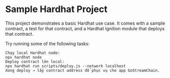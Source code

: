 # Sample Hardhat Project

This project demonstrates a basic Hardhat use case. It comes with a sample contract, a test for that contract, and a Hardhat Ignition module that deploys that contract.

Try running some of the following tasks:

```shell
Chạy local Hardhat node:
npx hardhat node
Deploy contract lên local:
npx hardhat run scripts/deploy.js --network localhost
Xong deploy → lấy contract address để phục vụ cho app GoStreamChain.
```
